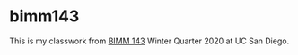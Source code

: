 # bimm143

This is my classwork from [BIMM 143](https://bioboot.github.io/bimm143_W20/) Winter Quarter 2020 at UC San Diego. 

















